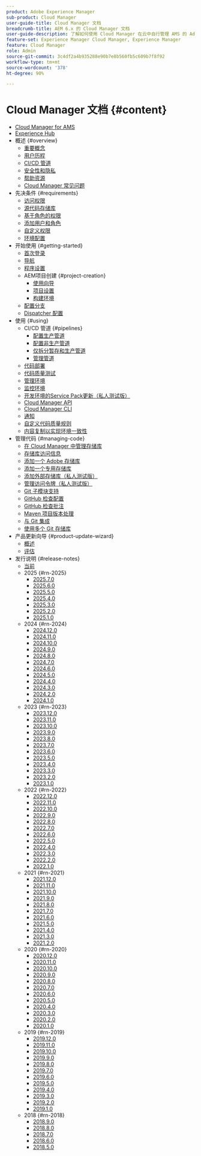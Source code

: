 ```yaml
---
product: Adobe Experience Manager
sub-product: Cloud Manager
user-guide-title: Cloud Manager 文档
breadcrumb-title: AEM 6.x 的 Cloud Manager 文档
user-guide-description: 了解如何使用 Cloud Manager 在云中自行管理 AMS 的 Adobe Experience Manager。
feature-set: Experience Manager Cloud Manager, Experience Manager
feature: Cloud Manager
role: Admin
source-git-commit: 3c4df2a4b935288e90b7e8b560fb5c609b7f8f92
workflow-type: tm+mt
source-wordcount: '378'
ht-degree: 90%

---
```



# Cloud Manager 文档 {#content}

+ [Cloud Manager for AMS](/help/introduction.md)
+ [Experience Hub](/help/experience-hub.md)
+ 概述 {#overview}
   + [重要概念](/help/overview/key-concepts.md)
   + [用户历程](/help/overview/user-journey.md)
   + [CI/CD 管道](/help/overview/ci-cd-pipelines.md)
   + [安全性和隐私](/help/overview/security-and-privacy.md)
   + [帮助资源](/help/overview/help-resources.md)
   + [Cloud Manager 常见问题](/help/overview/faqs.md)
+ 先决条件 {#requirements}
   + [访问权限](/help/requirements/access-rights.md)
   + [源代码存储库](/help/requirements/source-code-repository.md)
   + [基于角色的权限](/help/requirements/role-based-permissions.md)
   + [添加用户和角色](/help/requirements/users-and-roles.md)
   + [自定义权限](/help/using/custom-permissions.md)
   + [环境配置](/help/requirements/environment-provisioning.md)
+ 开始使用 {#getting-started}
   + [首次登录](/help/getting-started/first-time-login.md)
   + [导航](/help/getting-started/navigation.md)
   + [程序设置](/help/getting-started/program-setup.md)
   + AEM项目创建 {#project-creation}
      + [使用向导](/help/getting-started/using-the-wizard.md)
      + [项目设置](/help/getting-started/project-setup.md)
      + [构建环境](/help/getting-started/build-environment.md)
   + [配置分支](/help/getting-started/configuring-branches.md)
   + [Dispatcher 配置](/help/getting-started/dispatcher-configurations.md)
+ 使用 {#using}
   + CI/CD 管道 {#pipelines}
      + [配置生产管道](/help/using/production-pipelines.md)
      + [配置非生产管道](/help/using/non-production-pipelines.md)
      + [仅拆分暂存和生产管道](/help/using/stage-prod-only.md)
      + [管理管道](/help/using/managing-pipelines.md)
   + [代码部署](/help/using/code-deployment.md)
   + [代码质量测试](/help/using/code-quality-testing.md)
   + [管理环境](/help/using/managing-environments.md)
   + [监控环境](/help/using/monitoring-environments.md)
   + [开发环境的Service Pack更新（私人测试版）](/help/using/service-packs-environments.md)
   + [Cloud Manager API](https://developer.adobe.com/experience-cloud/cloud-manager/reference/api/)
   + [Cloud Manager CLI](https://github.com/adobe/aio-cli-plugin-cloudmanager/blob/main/README.md)
   + [通知](/help/using/notifications.md)
   + [自定义代码质量规则](/help/using/custom-code-quality-rules.md)
   + [内容复制以实现环境一致性](/help/using/content-copy.md)
+ 管理代码 {#managing-code}
   + [在 Cloud Manager 中管理存储库](/help/managing-code/managing-repositories.md)
   + [存储库访问信息](/help/managing-code/accessing-repositories.md)
   + [添加一个 Adobe 存储库](/help/managing-code/adobe-repositories.md)
   + [添加一个专用存储库](/help/managing-code/private-repositories.md)
   + [添加外部存储库（私人测试版）](/help/managing-code/external-repositories.md)
   + [管理访问令牌（私人测试版）](/help/managing-code/manage-access-tokens.md)
   + [Git 子模块支持](/help/managing-code/git-submodules.md)
   + [GitHub 检查配置](/help/managing-code/github-check-config.md)
   + [GitHub 检查批注](/help/managing-code/github-annotations.md)
   + [Maven 项目版本处理](/help/managing-code/maven-project-version.md)
   + [与 Git 集成](/help/managing-code/git-integration.md)
   + [使用多个 Git 存储库](/help/managing-code/multiple-git-repos.md)
+ 产品更新向导 {#product-update-wizard}
   + [概述](/help/product-update-wizard/overview.md)
   + [评估](/help/product-update-wizard/evaluation.md)
+ 发行说明 {#release-notes}
   + [当前](/help/release-notes/current.md)
   + 2025 {#rn-2025}
      + [2025.7.0](/help/release-notes/2025/2025-7-0.md)
      + [2025.6.0](/help/release-notes/2025/2025-6-0.md)
      + [2025.5.0](/help/release-notes/2025/2025-5-0.md)
      + [2025.4.0](/help/release-notes/2025/2025-4-0.md)
      + [2025.3.0](/help/release-notes/2025/2025-3-0.md)
      + [2025.2.0](/help/release-notes/2025/2025-2-0.md)
      + [2025.1.0](/help/release-notes/2025/2025-1-0.md)
   + 2024 {#rn-2024}
      + [2024.12.0](/help/release-notes/2024/2024-12-0.md)
      + [2024.11.0](/help/release-notes/2024/2024-11-0.md)
      + [2024.10.0](/help/release-notes/2024/2024-10-0.md)
      + [2024.9.0](/help/release-notes/2024/2024-9-0.md)
      + [2024.8.0](/help/release-notes/2024/2024-8-0.md)
      + [2024.7.0](/help/release-notes/2024/2024-7-0.md)
      + [2024.6.0](/help/release-notes/2024/2024-6-0.md)
      + [2024.5.0](/help/release-notes/2024/2024-5-0.md)
      + [2024.4.0](/help/release-notes/2024/2024-4-0.md)
      + [2024.3.0](/help/release-notes/2024/2024-3-0.md)
      + [2024.2.0](/help/release-notes/2024/2024-2-0.md)
      + [2024.1.0](/help/release-notes/2024/2024-1-0.md)
   + 2023 {#rn-2023}
      + [2023.12.0](/help/release-notes/2023/2023-12-0.md)
      + [2023.11.0](/help/release-notes/2023/2023-11-0.md)
      + [2023.10.0](/help/release-notes/2023/2023-10-0.md)
      + [2023.9.0](/help/release-notes/2023/2023-9-0.md)
      + [2023.8.0](/help/release-notes/2023/2023-8-0.md)
      + [2023.7.0](/help/release-notes/2023/2023-7-0.md)
      + [2023.6.0](/help/release-notes/2023/2023-6-0.md)
      + [2023.5.0](/help/release-notes/2023/2023-5-0.md)
      + [2023.4.0](/help/release-notes/2023/2023-4-0.md)
      + [2023.3.0](/help/release-notes/2023/2023-3-0.md)
      + [2023.2.0](/help/release-notes/2023/2023-2-0.md)
      + [2023.1.0](/help/release-notes/2023/2023-1-0.md)
   + 2022 {#rn-2022}
      + [2022.12.0](/help/release-notes/2022/2022-12-0.md)
      + [2022.11.0](/help/release-notes/2022/2022-11-0.md)
      + [2022.10.0](/help/release-notes/2022/2022-10-0.md)
      + [2022.9.0](/help/release-notes/2022/2022-9-0.md)
      + [2022.8.0](/help/release-notes/2022/2022-8-0.md)
      + [2022.7.0](/help/release-notes/2022/2022-7-0.md)
      + [2022.6.0](/help/release-notes/2022/2022-6-0.md)
      + [2022.5.0](/help/release-notes/2022/2022-5-0.md)
      + [2022.4.0](/help/release-notes/2022/2022-4-0.md)
      + [2022.3.0](/help/release-notes/2022/2022-3-0.md)
      + [2022.2.0](/help/release-notes/2022/2022-2-0.md)
      + [2022.1.0](/help/release-notes/2022/2022-1-0.md)
   + 2021 {#rn-2021}
      + [2021.12.0](/help/release-notes/2021/2021-12-0.md)
      + [2021.11.0](/help/release-notes/2021/2021-11-0.md)
      + [2021.10.0](/help/release-notes/2021/2021-10-0.md)
      + [2021.9.0](/help/release-notes/2021/2021-9-0.md)
      + [2021.8.0](/help/release-notes/2021/2021-8-0.md)
      + [2021.7.0](/help/release-notes/2021/2021-7-0.md)
      + [2021.6.0](/help/release-notes/2021/2021-6-0.md)
      + [2021.5.0](/help/release-notes/2021/2021-5-0.md)
      + [2021.4.0](/help/release-notes/2021/2021-4-0.md)
      + [2021.3.0](/help/release-notes/2021/2021-3-0.md)
      + [2021.2.0](/help/release-notes/2021/2021-2-0.md)
   + 2020 {#rn-2020}
      + [2020.12.0](/help/release-notes/2020/2020-12-0.md)
      + [2020.11.0](/help/release-notes/2020/2020-11-0.md)
      + [2020.10.0](/help/release-notes/2020/2020-10-0.md)
      + [2020.9.0](/help/release-notes/2020/2020-9-0.md)
      + [2020.8.0](/help/release-notes/2020/2020-8-0.md)
      + [2020.7.0](/help/release-notes/2020/2020-7-0.md)
      + [2020.6.0](/help/release-notes/2020/2020-6-0.md)
      + [2020.5.0](/help/release-notes/2020/2020-5-0.md)
      + [2020.4.0](/help/release-notes/2020/2020-4-0.md)
      + [2020.3.0](/help/release-notes/2020/2020-3-0.md)
      + [2020.2.0](/help/release-notes/2020/2020-2-0.md)
      + [2020.1.0](/help/release-notes/2020/2020-1-0.md)
   + 2019 {#rn-2019}
      + [2019.12.0](/help/release-notes/2019/2019-12-0.md)
      + [2019.11.0](/help/release-notes/2019/2019-11-0.md)
      + [2019.10.0](/help/release-notes/2019/2019-10-0.md)
      + [2019.9.0](/help/release-notes/2019/2019-9-0.md)
      + [2019.8.0](/help/release-notes/2019/2019-8-0.md)
      + [2019.7.0](/help/release-notes/2019/2019-7-0.md)
      + [2019.6.0](/help/release-notes/2019/2019-6-0.md)
      + [2019.5.0](/help/release-notes/2019/2019-5-0.md)
      + [2019.4.0](/help/release-notes/2019/2019-4-0.md)
      + [2019.3.0](/help/release-notes/2019/2019-3-0.md)
      + [2019.2.0](/help/release-notes/2019/2019-2-0.md)
      + [2019.1.0](/help/release-notes/2019/2019-1-0.md)
   + 2018 {#rn-2018}
      + [2018.9.0](/help/release-notes/2018/2018-9-0.md)
      + [2018.8.0](/help/release-notes/2018/2018-8-0.md)
      + [2018.7.0](/help/release-notes/2018/2018-7-0.md)
      + [2018.6.0](/help/release-notes/2018/2018-6-0.md)
      + [2018.5.0](/help/release-notes/2018/2018-5-0.md)
